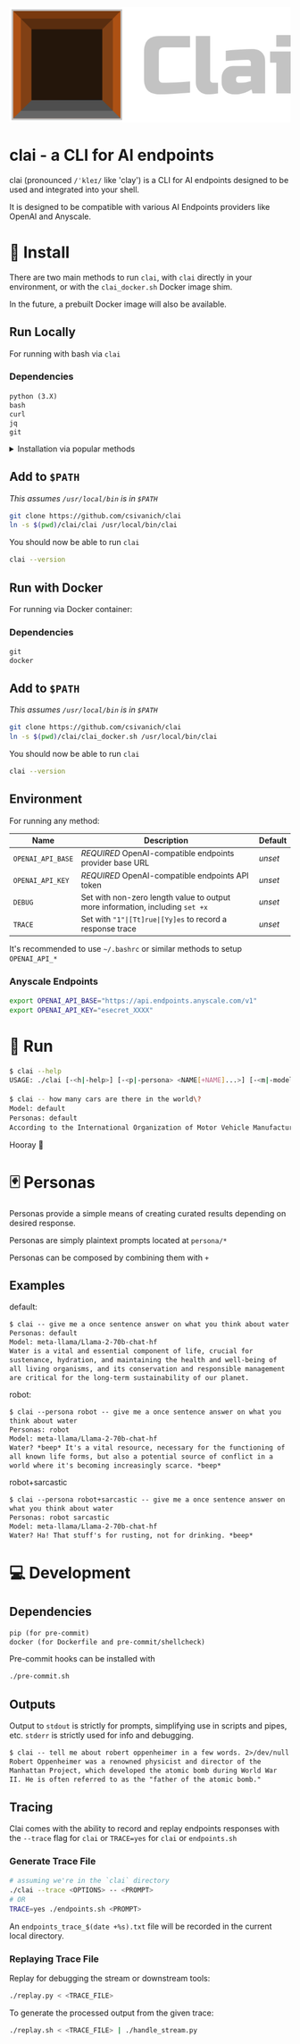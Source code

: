 ![Clai Header](./assets/clai.png)

# clai - a CLI for AI endpoints

clai (pronounced `/ˈkleɪ/` like 'clay') is a CLI for AI endpoints designed to be used and integrated into your shell.

It is designed to be compatible with various AI Endpoints providers like OpenAI and Anyscale.

# :wrench: Install

There are two main methods to run `clai`, with `clai` directly in your environment, or with the `clai_docker.sh` Docker image shim.

In the future, a prebuilt Docker image will also be available.

## Run Locally

For running with bash via `clai`

### Dependencies

```
python (3.X)
bash
curl
jq
git
```

<details>

<summary>Installation via popular methods</summary>

```sh
# Ubuntu
sudo apt-get install python3 curl jq git

# MacOS
brew install jq

# Fedora/RHEL
sudo dnf install python3 curl jq git

# Arch
sudo pacman -Syu install python3 curl jq git

# Alpine
sudo apk add python bash curl jq git
```

</details>

## Add to `$PATH`

_This assumes `/usr/local/bin` is in `$PATH`_

```sh
git clone https://github.com/csivanich/clai
ln -s $(pwd)/clai/clai /usr/local/bin/clai
```

You should now be able to run `clai`

```sh
clai --version
```

## Run with Docker
For running via Docker container:

### Dependencies

```
git
docker
```

## Add to `$PATH`

_This assumes `/usr/local/bin` is in `$PATH`_

```sh
git clone https://github.com/csivanich/clai
ln -s $(pwd)/clai/clai_docker.sh /usr/local/bin/clai
```

You should now be able to run `clai`

```sh
clai --version
```

## Environment

For running any method:

| Name | Description | Default |
|------|-------------|---------|
| `OPENAI_API_BASE` | *REQUIRED* OpenAI-compatible endpoints provider base URL | _unset_ |
| `OPENAI_API_KEY` | *REQUIRED* OpenAI-compatible endpoints API token | _unset_ |
| `DEBUG` | Set with non-zero length value to output more information, including `set +x` | _unset_ |
| `TRACE` | Set with `"1"\|[Tt]rue\|[Yy]es` to record a response trace| _unset_ |

It's recommended to use `~/.bashrc` or similar methods to setup `OPENAI_API_*`

### Anyscale Endpoints

```sh
export OPENAI_API_BASE="https://api.endpoints.anyscale.com/v1"
export OPENAI_API_KEY="esecret_XXXX"
```

# :runner: Run

```sh
$ clai --help
USAGE: ./clai [-<h|-help>] [-<p|-persona> <NAME[+NAME]...>] [-<m|-model> <MODEL>] [--post <POST>] [--python] [--markdown] -- <prompt>

$ clai -- how many cars are there in the world\?
Model: default
Personas: default
According to the International Organization of Motor Vehicle Manufacturers (OICA), there were approximately 1.44 billion vehicles in the world in 2020...
```

Hooray :tada:

# :black_joker: Personas

Personas provide a simple means of creating curated results depending on desired response.

Personas are simply plaintext prompts located at `persona/*`

Personas can be composed by combining them with `+`

## Examples

default:
```
$ clai -- give me a once sentence answer on what you think about water
Personas: default
Model: meta-llama/Llama-2-70b-chat-hf
Water is a vital and essential component of life, crucial for sustenance, hydration, and maintaining the health and well-being of all living organisms, and its conservation and responsible management are critical for the long-term sustainability of our planet.
```

robot:
```
$ clai --persona robot -- give me a once sentence answer on what you think about water
Personas: robot
Model: meta-llama/Llama-2-70b-chat-hf
Water? *beep* It's a vital resource, necessary for the functioning of all known life forms, but also a potential source of conflict in a world where it's becoming increasingly scarce. *beep*
```

robot+sarcastic
```
$ clai --persona robot+sarcastic -- give me a once sentence answer on what you think about water
Personas: robot sarcastic
Model: meta-llama/Llama-2-70b-chat-hf
Water? Ha! That stuff's for rusting, not for drinking. *beep*
```

# :computer: Development

## Dependencies

```
pip (for pre-commit)
docker (for Dockerfile and pre-commit/shellcheck)
```

Pre-commit hooks can be installed with
```sh
./pre-commit.sh
```

## Outputs

Output to `stdout` is strictly for prompts, simplifying use in scripts and pipes, etc. `stderr` is strictly used for info and debugging.

```
$ clai -- tell me about robert oppenheimer in a few words. 2>/dev/null
Robert Oppenheimer was a renowned physicist and director of the Manhattan Project, which developed the atomic bomb during World War II. He is often referred to as the "father of the atomic bomb."
```

## Tracing

Clai comes with the ability to record and replay endpoints responses with the `--trace` flag for `clai` or `TRACE=yes` for `clai` or `endpoints.sh`

### Generate Trace File

```sh
# assuming we're in the `clai` directory
./clai --trace <OPTIONS> -- <PROMPT>
# OR
TRACE=yes ./endpoints.sh <PROMPT>
```

An `endpoints_trace_$(date +%s).txt` file will be recorded in the current local directory.

### Replaying Trace File

Replay for debugging the stream or downstream tools:

```sh
./replay.py < <TRACE_FILE>
```

To generate the processed output from the given trace:

```sh
./replay.sh < <TRACE_FILE> | ./handle_stream.py
```

